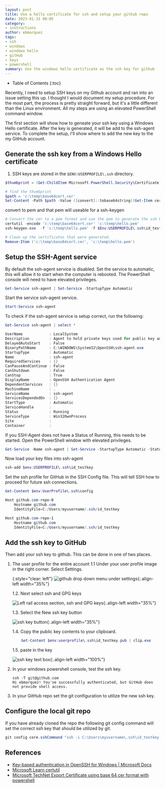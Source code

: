 ```yaml
---
layout: post
title: Use a hello certificate for ssh and setup your github repo
date: 2023-01-31 00:05
category: 
- instructions
author: ebmarquez
tags:
- ssh
- windows
- windows hello
- gitHub
- keys
- powershell
summary: Use the windows hello certificate as the ssh key for github
---
```

* Table of Contents
{:toc}

Recently, I need to setup SSH keys on my Github account and ran into an issue setting this up. I thought I would document my setup procedure. For the most part, the process is pretty straight forward, but it's a little different than the Linux environment. All my steps are using an elevated PowerShell command window.

The first section will show how to geneate your ssh key using a Windows Hello certificate. After the key is generated, it will be add to the ssh-agent service. To complete the setup, I'll show where to add the new key to the my GitHub account.

## Generate the ssh key from a Windows Hello certificate

1. SSH keys are stored in the `$ENV:USERPROFILE\.ssh` directory.

```powershell
$thumbprint = (Get-ChildItem Microsoft.PowerShell.Security\Certificate::CurrentUser -Recurse | Where-Object {$_.Issuer -match 'Windows Hello'} | Select-Object -First 1).Thumbprint

# find the thumbprint
$path = 'c:\temp\base64cert.cer'
Set-Content -Path $path -Value ([convert]::tobase64string((Get-Item cert:\currentuser\my\$thumbprint).RawData)) -Encoding Ascii
```

convert to pem and that pem will useable for a ssh-keygen

```powershell
# Convert the cer to a pem format and use the pem to generate the ssh key.
certutil -encode 'c:\temp\base64cert.cer' 'c:\temp\hello.pem'
ssh-keygen.exe  -f 'c:\temp\hello.pem' -f $Env:USERPROFILE\.ssh\id_testkey

# Clean up the certificates that were generated.
Remove-Item ('c:\temp\base64cert.cer', 'c:\temp\hello.pem')
```

## Setup the SSH-Agent service

By default the ssh-agent service is disabled. Set the service to automatic, this will allow it to start when the computer is rebooted. The PowerShell console will need to have elevated privileges.

```powershell
Get-Service ssh-agent | Set-Service -StartupType Automatic
```

Start the service ssh-agent service.

```powershell
Start-Service ssh-agent
```

To check if the ssh-agent service is setup correct, run the following:

```powershell
Get-Service ssh-agent | select *

UserName            : LocalSystem
Description         : Agent to hold private keys used for public key authentication.
DelayedAutoStart    : False
BinaryPathName      : C:\WINDOWS\System32\OpenSSH\ssh-agent.exe
StartupType         : Automatic
Name                : ssh-agent
RequiredServices    : {}
CanPauseAndContinue : False
CanShutdown         : False
CanStop             : True
DisplayName         : OpenSSH Authentication Agent
DependentServices   : {}
MachineName         : .
ServiceName         : ssh-agent
ServicesDependedOn  : {}
StartType           : Automatic
ServiceHandle       :
Status              : Running
ServiceType         : Win32OwnProcess
Site                :
Container           :
```

 If you SSH-Agent does not have a Status of Running, this needs to be started.  Open the PowerShell window with elevated privileges.

 ```powershell
Get-Service -Name ssh-agent | Set-Service -StartupType Automatic -Status Running
```

Now load your key files into ssh-agent

```powershell
ssh-add $env:USERPROFILE\.ssh\id_testkey
```

Set the ssh profile for GitHub in the SSH Config file.  This will tell SSH how to proceed for future ssh connections.

```Powershell
Get-Content $env:UserProfile\.ssh\config

Host github.com-repo-0
    Hostname github.com
    IdentityFile=C:/Users/myusername/.ssh/id_testkey

Host github.com-repo-1
    Hostname github.com
    IdentityFile=C:/Users/myusername/.ssh/id_testkey
```

## Add the ssh key to GitHub

Then add your ssh key to github.  This can be done in one of two places.

1. The user profile for the entire account
    1.1 Under your user profile image in the right corner. Select Settings.

    {:style="clear: left"}
    ![github drop down menu under settings](https://ebmarquez.blob.core.windows.net/public-read/image/blog/sshkey/github20220906234032.png){:.align-left width="35%"}

   1.2. Next select ssh and GPG keys

    ![Left rail access section, ssh and GPG keys](https://ebmarquez.blob.core.windows.net/public-read/image/blog/sshkey/github20220906234238.png){:.align-left width="35%"}

   1.3. Select the New ssh key button

    ![ssh key button](https://ebmarquez.blob.core.windows.net/public-read/image/blog/sshkey/github_button_20220906234335.png){:.align-left width="35%"}

   1.4. Copy the public key contents to your clipboard.

    ```powershell
        Get-Content $env:userprofile\.ssh\id_testkey.pub | clip.exe
    ```

    1.5. paste in the key

    ![ssh key text box](https://ebmarquez.blob.core.windows.net/public-read/image/blog/sshkey/github20220906234431.png){:.align-left width="100%"}

2. In your windows powershell console, test the ssh key.

    ```console
    ssh -T git@github.com
    Hi ebmarquez! You've successfully authenticated, but GitHub does not provide shell access.
    ```

3. In your GitHub repo set the git configuration to utilize the new ssh key.

## Configure the local git repo

If you have already cloned the repo the following git config command will set the correct ssh key that should be utilized by git.

```powershell
git config core.sshCommand "ssh -i C:\Users\myusername\.ssh\id_testkey -F /dev/null"
```

## References

- [Key-based authentication in OpenSSH for Windows \| Microsoft Docs](https://docs.microsoft.com/en-us/windows-server/administration/openssh/openssh_keymanagement)
- [Microsoft Learn certutil](https://learn.microsoft.com/en-us/windows-server/administration/windows-commands/certutil)
- [Microsoft TechNet Export Certificate using base 64 cer format with powershell](https://social.technet.microsoft.com/Forums/en-US/37a213b9-f185-482e-b610-295f2056506e/export-certificate-using-base-64-cer-format-with-powershell-)
